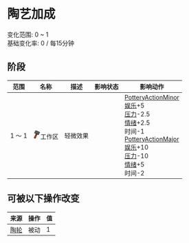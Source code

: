# 陶艺加成  
变化范围: 0 ~ 1  
基础变化率: 0 / 每15分钟  
## 阶段  
范围  |  名称  |  描述  |  影响状态  |  影响动作  
----  |  ----  |  ----  |  ----  |  ----  
1 ～ 1  |  <img decoding="async" src="Sprite/Construction.png" href="a.md" style="max-width:20px;max-height:20px;">工作区  |  轻微效果  |    |  [PotteryActionMinor](PotteryActionMinor.md)<br>[娱乐](Entertainment.md)+5<br>[压力](Stress.md)-2.5<br>[情绪](Morale.md)+2.5<br>时间-1<br>[PotteryActionMajor](PotteryActionMajor.md)<br>[娱乐](Entertainment.md)+10<br>[压力](Stress.md)-10<br>[情绪](Morale.md)+5<br>时间-2  
## 可被以下操作改变  
来源  |  操作  |  值  
----  |  ----  |  ----  
[陶轮](PotteryWheel.md)  |  被动  |  1  
